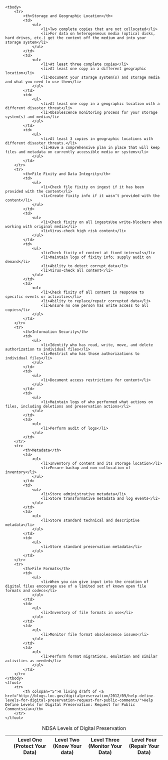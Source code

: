 <table>
    <caption>NDSA Levels of Digital Preservation</caption>
    <thead>
        <tr>
            <th></th>
            <th>
                Level One<br>
                (Protect Your Data)
            </td>
            <th>
                Level Two<br>
                (Know Your data)
            </th>
            <th>
                Level Three<br>
                (Monitor Your Data)
            </th>
            <th>
                Level Four<br>
                (Repair Your Data)
            </th>
        </tr>
    </thead>

    <tbody>
        <tr>
            <th>Storage and Geographic Location</th>
            <td>
                <ul>
                    <li>Two complete copies that are not collocated</li>
                    <li>For data on heterogeneous media (optical disks, hard drives, etc.) get the content off the medium and into your storage system</li>
                </ul>
            </td>
            <td>
                <ul>
                    <li>At least three complete copies</li>
                    <li>At least one copy in a different geographic location</li>
                    <li>Document your storage system(s) and storage media and what you need to use them</li>
                </ul>
            </td>
            <td>
                <ul>
                    <li>At least one copy in a geographic location with a different disaster threat</li>
                    <li>Obsolescence monitoring process for your storage system(s) and media</li>
                </ul>
            </td>
            <td>
                <ul>
                    <li>At least 3 copies in geographic locations with different disaster threats.</li>
                    <li>Have a comprehensive plan in place that will keep files and metadata on currently accessible media or systems</li>
                </ul>
            </td>
        </tr>
        <tr>
            <th>File Fixity and Data Integrity</th>
            <td>
                <ul>
                    <li>Check file fixity on ingest if it has been provided with the content</li>
                    <li>Create fixity info if it wasn’t provided with the content</li>
                </ul>
            </td>
            <td>
                <ul>
                    <li>Check fixity on all ingestsUse write-blockers when working with original media</li>
                    <li>Virus-check high risk content</li>
                </ul>
            </td>
            <td>
                <ul>
                    <li>Check fixity of content at fixed intervals</li>
                    <li>Maintain logs of fixity info; supply audit on demand</li>
                    <li>Ability to detect corrupt data</li>
                    <li>Virus-check all content</li>
                </ul>
            </td>
            <td>
                <ul>
                    <li>Check fixity of all content in response to specific events or activities</li>
                    <li>Ability to replace/repair corrupted data</li>
                    <li>Ensure no one person has write access to all copies</li>
                </ul>
            </td>
        </tr>
        <tr>
            <th>Information Security</th>
            <td>
                <ul>
                    <li>Identify who has read, write, move, and delete authorization to individual files</li>
                    <li>Restrict who has those authorizations to individual files</li>
                </ul>
            </td>
            <td>
                <ul>
                    <li>Document access restrictions for content</li>
                </ul>
            </td>
            <td>
                <ul>
                    <li>Maintain logs of who performed what actions on files, including deletions and preservation actions</li>
                </ul>
            </td>
            <td>
                <ul>
                    <li>Perform audit of logs</li>
                </ul>
            </td>
        </tr>
        <tr>
            <th>Metadata</th>
            <td>
                <ul>
                    <li>Inventory of content and its storage location</li>
                    <li>Ensure backup and non-collocation of inventory</li>
                </ul>
            </td>
            <td>
                <ul>
                    <li>Store administrative metadata</li>
                    <li>Store transformative metadata and log events</li>
                </ul>
            </td>
            <td>
                <ul>
                    <li>Store standard technical and descriptive metadata</li>
                </ul>
            </td>
            <td>
                <ul>
                    <li>Store standard preservation metadata</li>
                </ul>
            </td>
        </tr>
        <tr>
            <th>File Formats</th>
            <td>
                <ul>
                    <li>When you can give input into the creation of digital files encourage use of a limited set of known open file formats and codecs</li>
                </ul>
            </td>
            <td>
                <ul>
                    <li>Inventory of file formats in use</li>
                </ul>
            </td>
            <td>
                <ul>
                    <li>Monitor file format obsolescence issues</li>
                </ul>
            </td>
            <td>
                <ul>
                    <li>Perform format migrations, emulation and similar activities as needed</li>
                </ul>
            </td>
        </tr>
    </tbody>
    <tfoot>
        <tr>
            <th colspan="5">A living draft of <a href="http://blogs.loc.gov/digitalpreservation/2012/09/help-define-levels-for-digital-preservation-request-for-public-comments/">Help Define Levels for Digital Preservation: Request for Public Comments</a></th>
        </tr>
    </tfoot>
</table>
